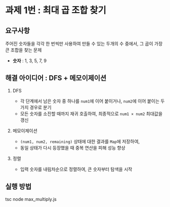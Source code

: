 # 과제 1번 : 최대 곱 조합 찾기

## 요구사항

주어진 숫자들을 각각 한 번씩만 사용하여 만들 수 있는 두개의 수 중에서,
그 곱이 가장 큰 조합을 찾는 문제

- **숫자** : 1, 3, 5, 7, 9

## 해결 아이디어 : DFS + 메모이제이션

1. DFS

   - 각 단계에서 남은 숫자 중 하나를 `num1`에 이어 붙이거나, `num2`에 이어 붙이는 두 가지 경우로 분기
   - 모든 숫자를 소진할 때까지 재귀 호출하여, 최종적으로 `num1 × num2` 최대값을 갱신

2. 메모이제이션

   - `(num1, num2, remaining)` 상태에 대한 결과를 `Map`에 저장하여,
   - 동일 상태가 다시 등장했을 때 중복 연산을 피해 성능 향상

3. 정렬
   - 입력 숫자를 내림차순으로 정렬하여, 큰 숫자부터 탐색을 시작

## 실행 방법

tsc
node max_multiply.js
